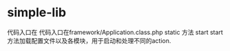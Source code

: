 # simple-lib

代码入口在 代码入口在framework/Application.class.php static 方法 start
start 方法加载配置文件以及各模块，用于启动和处理不同的action.
